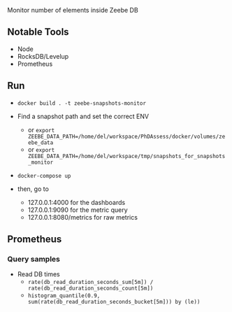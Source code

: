 Monitor number of elements inside Zeebe DB

## Notable Tools
- Node
- RocksDB/Levelup
- Prometheus

## Run
- `docker build . -t zeebe-snapshots-monitor`

- Find a snapshot path and set the correct ENV
  - or `export ZEEBE_DATA_PATH=/home/del/workspace/PhDAssess/docker/volumes/zeebe_data`
  - or `export ZEEBE_DATA_PATH=/home/del/workspace/tmp/snapshots_for_snapshots_monitor`
- `docker-compose up`
- then, go to 
  - 127.0.0.1:4000 for the dashboards
  - 127.0.0.1:9090 for the metric query
  - 127.0.0.1:8080/metrics for raw metrics

## Prometheus

### Query samples
- Read DB times
  - `rate(db_read_duration_seconds_sum[5m]) / rate(db_read_duration_seconds_count[5m])`
  - `histogram_quantile(0.9, sum(rate(db_read_duration_seconds_bucket[5m])) by (le))`
